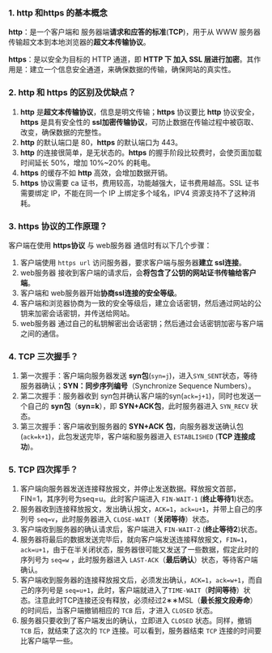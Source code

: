 ### 1. http 和https 的基本概念

**http**：是一个客户端和 服务器端**请求和应答的标准**(**TCP**)，用于从 WWW 服务器传输超文本到本地浏览器的**超文本传输协议**。

**https**：是以安全为目标的 HTTP 通道，即 **HTTP 下 加入 SSL 层进行加密**。其作用是：建立一个信息安全通道，来确保数据的传输，确保网站的真实性。

### 2. http 和 https 的区别及优缺点？

1. **http** 是**超文本传输协议**，信息是明文传输；**https** 协议要比 **http** 协议安全，**https** 是具有安全性的 **ssl加密传输协议**，可防止数据在传输过程中被窃取、改变，确保数据的完整性。
2. **http** 的默认端口是 80，**https** 的默认端口为 443。
3. **http** 的连接很简单，是无状态的。**https** 的握手阶段比较费时，会使页面加载时间延长 50%，增加 10%~20% 的耗电。
4. **https** 的缓存不如 **http** 高效，会增加数据开销。
5. **https** 协议需要 ca 证书，费用较高，功能越强大，证书费用越高。SSL 证书需要绑定 IP，不能在同一个 IP 上绑定多个域名，IPV4 资源支持不了这种消耗。

### 3. https 协议的工作原理？

客户端在使用 **https协议** 与 web服务器 通信时有以下几个步骤：

1. 客户端使用 `https url` 访问服务器，要求客户端与服务器**建立 ssl连接**。
2. web服务器 接收到客户端的请求后，会**将包含了公钥的网站证书传输给客户端**。
3. 客户端和 web服务器开始**协商ssl连接的安全等级**。
4. 客户端和浏览器协商为一致的安全等级后，建立会话密钥，然后通过网站的公钥来加密会话密钥，并传送给网站。
5. web服务器 通过自己的私钥解密出会话密钥；然后通过会话密钥加密与客户端之间的通信。

### 4. TCP 三次握手？

1. 第一次握手：客户端向服务器发送 **syn包**(`syn=j`)，进入`SYN_SENT`状态，等待服务器确认；**SYN：同步序列编号**（Synchronize Sequence Numbers）。
2. 第二次握手：服务器收到 syn包并确认客户端的syn(`ack=j+1`)，同时也发送一个自己的 **syn包**（**syn=k**），即 **SYN+ACK包**，此时服务器进入 `SYN_RECV` 状态。
3. 第三次握手：客户端收到服务器的 **SYN+ACK 包**，向服务器发送确认包(`ack=k+1`)，此包发送完毕，客户端和服务器进入 `ESTABLISHED` (**TCP 连接成功**)。

### 5. TCP 四次挥手？

1. 客户端向服务器发送连接释放报文，并停止发送数据。释放报文首部，FIN=1，其序列号为seq=u。此时客户端进入 `FIN-WAIT-1` (**终止等待1**)状态。
2. 服务器收到连接释放报文，发出确认报文，`ACK=1`，`ack=u+1`，并带上自己的序列号 `seq=v`，此时服务器进入 `CLOSE-WAIT`（**关闭等待**）状态。
3. 客户端收到服务器的确认请求后，客户端进入 `FIN-WAIT-2` (**终止等待2**)状态。
4. 服务器将最后的数据发送完毕后，就向客户端发送连接释放报文，`FIN=1`，`ack=u+1`，由于在半关闭状态，服务器很可能又发送了一些数据，假定此时的序列号为 `seq=w` ，此时服务器进入 `LAST-ACK`（**最后确认**）状态，等待客户端确认。
5. 客户端收到服务器的连接释放报文后，必须发出确认，`ACK=1`，`ack=w+1`，而自己的序列号是 `seq=u+1`，此时，客户端就进入了`TIME-WAIT`（**时间等待**）状态。注意此时TCP连接还没有释放，必须经过2∗∗MSL（**最长报文段寿命**）的时间后，当客户端撤销相应的 `TCB` 后，才进入 `CLOSED` 状态。
6. 服务器只要收到了客户端发出的确认，立即进入 `CLOSED` 状态。同样，撤销 `TCB` 后，就结束了这次的 `TCP` 连接。可以看到，服务器结束 `TCP` 连接的时间要比客户端早一些。